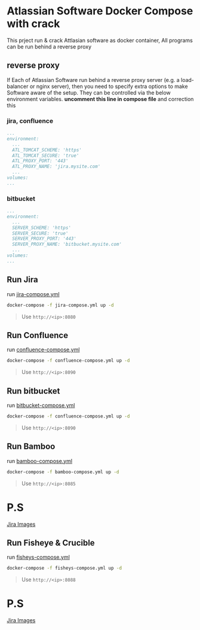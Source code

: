 # Atlassian Software Docker Compose with crack

This prject run & crack Attlasian software as docker container, All programs can be run behind a reverse proxy


## reverse proxy
If Each of Atlassian Software run behind a reverse proxy server (e.g. a load-balancer or nginx server), then you need to specify extra options to make Software aware of the setup. They can be controlled via the below environment variables.
**uncomment this line in compose file** and correction this 

### jira, confluence
```yml
...
environment:      
  ...
  ATL_TOMCAT_SCHEME: 'https'
  ATL_TOMCAT_SECURE: 'true'
  ATL_PROXY_PORT: '443'
  ATL_PROXY_NAME: 'jira.mysite.com'
  ...
volumes:
...
```
### bitbucket
```yml
...
environment:      
  ...
  SERVER_SCHEME: 'https'
  SERVER_SECURE: 'true'
  SERVER_PROXY_PORT: '443'
  SERVER_PROXY_NAME: 'bitbucket.mysite.com'
  ...
volumes:
...
```


## Run Jira
run [jira-compose.yml](/jira-compose.yml)

```bash
docker-compose -f jira-compose.yml up -d
```
> Use `http://<ip>:8080`

## Run Confluence

run [confluence-compose.yml](/confluence-compose.yml)

```bash
docker-compose -f confluence-compose.yml up -d
```
> Use `http://<ip>:8090`

## Run bitbucket

run [bitbucket-compose.yml](/bitbucket-compose.yml)

```bash
docker-compose -f confluence-compose.yml up -d
```
> Use `http://<ip>:8090`

## Run Bamboo

run [bamboo-compose.yml](/bamboo-compose.yml)

```bash
docker-compose -f bamboo-compose.yml up -d
```
> Use `http://<ip>:8085`

# P.S
[Jira Images](https://hub.docker.com/r/atlassian/jira-software)

## Run Fisheye & Crucible

run [fisheys-compose.yml](/fisheys-compose.yml)

```bash
docker-compose -f fisheys-compose.yml up -d
```
> Use `http://<ip>:8088`

# P.S
[Jira Images](https://hub.docker.com/r/atlassian/jira-software)
